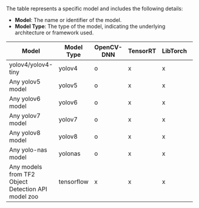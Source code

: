 
The table represents a specific model and includes the following details:

- **Model**: The name or identifier of the model.
- **Model Type**: The type of the model, indicating the underlying architecture or framework used.


| Model                                              | Model Type | OpenCV-DNN | TensorRT | LibTorch | Onnx-runtime | LibTensorflow |
|----------------------------------------------------|------------|------------|----------|----------|--------------|---------------|
| yolov4/yolov4-tiny                                 | yolov4     | o          | x        | x        | x            | x             |
| Any yolov5 model                              | yolov5     | o          | x        | x        | x            | x             |
| Any yolov6 model                              | yolov6     | o          | x        | x        | x            | x             |
| Any yolov7 model                              | yolov7     | o          | x        | x        | x            | x             |
| Any yolov8 model                              | yolov8     | o          | x        | x        | x            | x             |
| Any yolo-nas model                            | yolonas    | o          | x        | x        | x            | x             |
| Any models from TF2 Object Detection API model zoo | tensorflow | x          | x        | x        | x            | o             |
